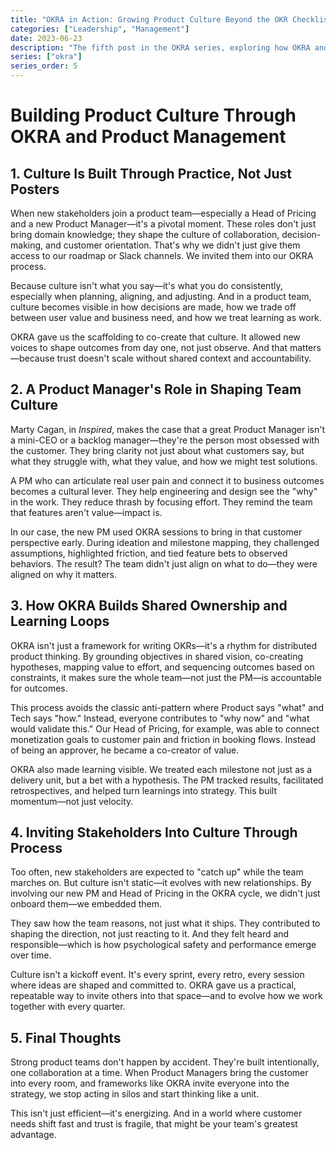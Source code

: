 ```yaml
---
title: "OKRA in Action: Growing Product Culture Beyond the OKR Checklist"
categories: ["Leadership", "Management"]
date: 2023-06-23
description: "The fifth post in the OKRA series, exploring how OKRA and product management practices shape team culture, foster shared ownership, and accelerate learning."
series: ["okra"]
series_order: 5
---
```


# Building Product Culture Through OKRA and Product Management

## 1. Culture Is Built Through Practice, Not Just Posters

When new stakeholders join a product team—especially a Head of Pricing and a new Product Manager—it's a pivotal moment. These roles don't just bring domain knowledge; they shape the culture of collaboration, decision-making, and customer orientation. That's why we didn't just give them access to our roadmap or Slack channels. We invited them into our OKRA process.

Because culture isn't what you say—it's what you do consistently, especially when planning, aligning, and adjusting. And in a product team, culture becomes visible in how decisions are made, how we trade off between user value and business need, and how we treat learning as work.

OKRA gave us the scaffolding to co-create that culture. It allowed new voices to shape outcomes from day one, not just observe. And that matters—because trust doesn't scale without shared context and accountability.

## 2. A Product Manager's Role in Shaping Team Culture

Marty Cagan, in _Inspired_, makes the case that a great Product Manager isn't a mini-CEO or a backlog manager—they're the person most obsessed with the customer. They bring clarity not just about what customers say, but what they struggle with, what they value, and how we might test solutions.

A PM who can articulate real user pain and connect it to business outcomes becomes a cultural lever. They help engineering and design see the "why" in the work. They reduce thrash by focusing effort. They remind the team that features aren't value—impact is.

In our case, the new PM used OKRA sessions to bring in that customer perspective early. During ideation and milestone mapping, they challenged assumptions, highlighted friction, and tied feature bets to observed behaviors. The result? The team didn't just align on what to do—they were aligned on why it matters.

## 3. How OKRA Builds Shared Ownership and Learning Loops

OKRA isn't just a framework for writing OKRs—it's a rhythm for distributed product thinking. By grounding objectives in shared vision, co-creating hypotheses, mapping value to effort, and sequencing outcomes based on constraints, it makes sure the whole team—not just the PM—is accountable for outcomes.

This process avoids the classic anti-pattern where Product says "what" and Tech says "how." Instead, everyone contributes to "why now" and "what would validate this." Our Head of Pricing, for example, was able to connect monetization goals to customer pain and friction in booking flows. Instead of being an approver, he became a co-creator of value.

OKRA also made learning visible. We treated each milestone not just as a delivery unit, but a bet with a hypothesis. The PM tracked results, facilitated retrospectives, and helped turn learnings into strategy. This built momentum—not just velocity.

## 4. Inviting Stakeholders Into Culture Through Process

Too often, new stakeholders are expected to "catch up" while the team marches on. But culture isn't static—it evolves with new relationships. By involving our new PM and Head of Pricing in the OKRA cycle, we didn't just onboard them—we embedded them.

They saw how the team reasons, not just what it ships. They contributed to shaping the direction, not just reacting to it. And they felt heard and responsible—which is how psychological safety and performance emerge over time.

Culture isn't a kickoff event. It's every sprint, every retro, every session where ideas are shaped and committed to. OKRA gave us a practical, repeatable way to invite others into that space—and to evolve how we work together with every quarter.

## 5. Final Thoughts

Strong product teams don't happen by accident. They're built intentionally, one collaboration at a time. When Product Managers bring the customer into every room, and frameworks like OKRA invite everyone into the strategy, we stop acting in silos and start thinking like a unit.

This isn't just efficient—it's energizing. And in a world where customer needs shift fast and trust is fragile, that might be your team's greatest advantage.
